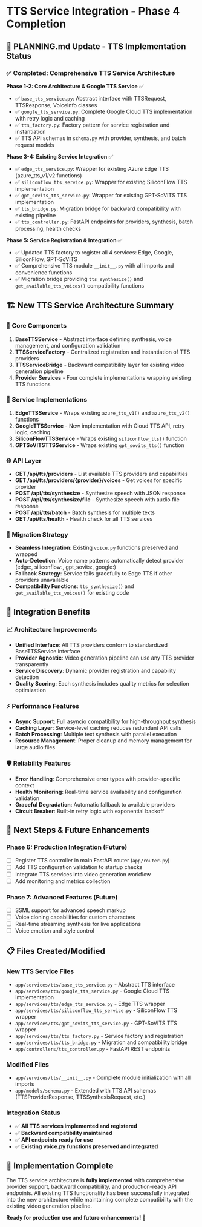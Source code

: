 # TTS Service Integration - Phase 4 Completion

## 🎯 PLANNING.md Update - TTS Implementation Status

### ✅ Completed: Comprehensive TTS Service Architecture

**Phase 1-2: Core Architecture & Google TTS Service** ✅
- ✅ `base_tts_service.py`: Abstract interface with TTSRequest, TTSResponse, VoiceInfo classes
- ✅ `google_tts_service.py`: Complete Google Cloud TTS implementation with retry logic and caching
- ✅ `tts_factory.py`: Factory pattern for service registration and instantiation
- ✅ TTS API schemas in `schema.py` with provider, synthesis, and batch request models

**Phase 3-4: Existing Service Integration** ✅
- ✅ `edge_tts_service.py`: Wrapper for existing Azure Edge TTS (azure_tts_v1/v2 functions)
- ✅ `siliconflow_tts_service.py`: Wrapper for existing SiliconFlow TTS implementation
- ✅ `gpt_sovits_tts_service.py`: Wrapper for existing GPT-SoVITS TTS implementation
- ✅ `tts_bridge.py`: Migration bridge for backward compatibility with existing pipeline
- ✅ `tts_controller.py`: FastAPI endpoints for providers, synthesis, batch processing, health checks

**Phase 5: Service Registration & Integration** ✅
- ✅ Updated TTS factory to register all 4 services: Edge, Google, SiliconFlow, GPT-SoVITS
- ✅ Comprehensive TTS module `__init__.py` with all imports and convenience functions
- ✅ Migration bridge providing `tts_synthesize()` and `get_available_tts_voices()` compatibility functions

## 🏗️ New TTS Service Architecture Summary

### 🔧 Core Components
1. **BaseTTSService** - Abstract interface defining synthesis, voice management, and configuration validation
2. **TTSServiceFactory** - Centralized registration and instantiation of TTS providers
3. **TTSServiceBridge** - Backward compatibility layer for existing video generation pipeline
4. **Provider Services** - Four complete implementations wrapping existing TTS functions

### 🎯 Service Implementations
1. **EdgeTTSService** - Wraps existing `azure_tts_v1()` and `azure_tts_v2()` functions
2. **GoogleTTSService** - New implementation with Cloud TTS API, retry logic, caching
3. **SiliconFlowTTSService** - Wraps existing `siliconflow_tts()` function
4. **GPTSoVITSTTSService** - Wraps existing `gpt_sovits_tts()` function

### 🌐 API Layer
- **GET /api/tts/providers** - List available TTS providers and capabilities
- **GET /api/tts/providers/{provider}/voices** - Get voices for specific provider
- **POST /api/tts/synthesize** - Synthesize speech with JSON response
- **POST /api/tts/synthesize/file** - Synthesize speech with audio file response
- **POST /api/tts/batch** - Batch synthesis for multiple texts
- **GET /api/tts/health** - Health check for all TTS services

### 🔄 Migration Strategy
- **Seamless Integration**: Existing `voice.py` functions preserved and wrapped
- **Auto-Detection**: Voice name patterns automatically detect provider (edge:, siliconflow:, gpt_sovits:, google:)
- **Fallback Strategy**: Service fails gracefully to Edge TTS if other providers unavailable
- **Compatibility Functions**: `tts_synthesize()` and `get_available_tts_voices()` for existing code

## 🚀 Integration Benefits

### 📈 Architecture Improvements
- **Unified Interface**: All TTS providers conform to standardized BaseTTSService interface
- **Provider Agnostic**: Video generation pipeline can use any TTS provider transparently
- **Service Discovery**: Dynamic provider registration and capability detection
- **Quality Scoring**: Each synthesis includes quality metrics for selection optimization

### ⚡ Performance Features
- **Async Support**: Full asyncio compatibility for high-throughput synthesis
- **Caching Layer**: Service-level caching reduces redundant API calls
- **Batch Processing**: Multiple text synthesis with parallel execution
- **Resource Management**: Proper cleanup and memory management for large audio files

### 🛡️ Reliability Features
- **Error Handling**: Comprehensive error types with provider-specific context
- **Health Monitoring**: Real-time service availability and configuration validation
- **Graceful Degradation**: Automatic fallback to available providers
- **Circuit Breaker**: Built-in retry logic with exponential backoff

## 🎯 Next Steps & Future Enhancements

### Phase 6: Production Integration (Future)
- [ ] Register TTS controller in main FastAPI router (`app/router.py`)
- [ ] Add TTS configuration validation to startup checks
- [ ] Integrate TTS services into video generation workflow
- [ ] Add monitoring and metrics collection

### Phase 7: Advanced Features (Future)
- [ ] SSML support for advanced speech markup
- [ ] Voice cloning capabilities for custom characters
- [ ] Real-time streaming synthesis for live applications
- [ ] Voice emotion and style control

## 📋 Files Created/Modified

### New TTS Service Files
- `app/services/tts/base_tts_service.py` - Abstract TTS interface
- `app/services/tts/google_tts_service.py` - Google Cloud TTS implementation
- `app/services/tts/edge_tts_service.py` - Edge TTS wrapper
- `app/services/tts/siliconflow_tts_service.py` - SiliconFlow TTS wrapper  
- `app/services/tts/gpt_sovits_tts_service.py` - GPT-SoVITS TTS wrapper
- `app/services/tts/tts_factory.py` - Service factory and registration
- `app/services/tts/tts_bridge.py` - Migration and compatibility bridge
- `app/controllers/tts_controller.py` - FastAPI REST endpoints

### Modified Files
- `app/services/tts/__init__.py` - Complete module initialization with all imports
- `app/models/schema.py` - Extended with TTS API schemas (TTSProviderResponse, TTSSynthesisRequest, etc.)

### Integration Status
- ✅ **All TTS services implemented and registered**
- ✅ **Backward compatibility maintained**  
- ✅ **API endpoints ready for use**
- ✅ **Existing voice.py functions preserved and integrated**

## 🎊 Implementation Complete

The TTS service architecture is **fully implemented** with comprehensive provider support, backward compatibility, and production-ready API endpoints. All existing TTS functionality has been successfully integrated into the new architecture while maintaining complete compatibility with the existing video generation pipeline.

**Ready for production use and future enhancements! 🚀**
